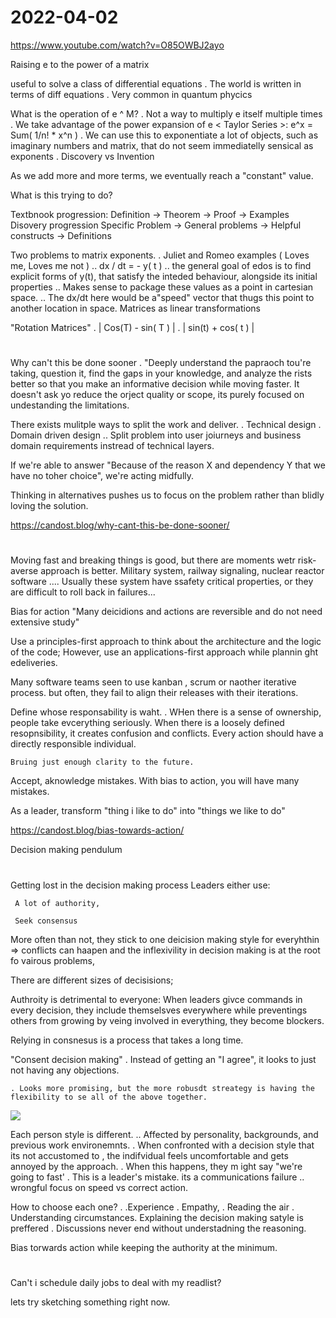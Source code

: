 # 2022-04-02


https://www.youtube.com/watch?v=O85OWBJ2ayo

Raising e to the power of a matrix


useful to solve a class of differential equations
    . The world  is written in terms of diff equations
    . Very common in quantum phycics


What is the operation of e ^ M?
    . Not a way to multiply e itself multiple times
    . We take advantage of the power expansion of e < Taylor Series >:
        e^x = Sum( 1/n! * x^n )
    . We can use this to exponentiate a lot of objects, such as imaginary numbers and matrix, that do not seem immediatelly sensical as exponents
    . Discovery vs Invention

As we add more and more terms, we eventually reach a "constant" value. 

What is this trying to do?

Textbnook progression:
    Definition -> Theorem -> Proof  -> Examples
Disovery progression
    Specific Problem -> General problems -> Helpful constructs -> Definitions

Two problems to matrix exponents. 
    . Juliet and Romeo examples ( Loves me, Loves me not )
        .. dx / dt = - y( t )
        .. the general goal of edos is to find explicit forms of y(t), that satisfy the inteded behaviour, alongside its initial properties
        .. Makes sense to package these values as a point in cartesian space. 
        .. The dx/dt here would be a"speed" vector that thugs this point to another location in space. 
Matrices as linear transformations 
    
"Rotation Matrices"
    . | Cos(T) - sin( T ) |
    . | sin(t) + cos( t ) |
        


#
Why can't this be done sooner
    . "Deeply understand the papraoch tou're taking, question it, find the gaps in your knowledge, and analyze the rists better so that you make an informative decision while moving faster. It doesn't ask yo reduce the orject quality or scope, its purely focused on undestanding the limitations. 
        
    
There exists mulitple ways to split the work and deliver. 
    . Technical design
    . Domain driven design 
        .. Split problem into user joiurneys and business domain requirements instread of technical layers. 

If we're able to answer "Because of the reason X and dependency Y that we have no toher choice", we're acting midfully. 

Thinking in alternatives pushes us to focus on the problem rather than blidly loving the solution. 

https://candost.blog/why-cant-this-be-done-sooner/

# 


Moving fast and breaking things is good, but there are moments wetr risk-averse approach is better. 
Military system, railway signaling, nuclear reactor software .... 
Usually these system have ssafety critical properties, or they are difficult to roll back in failures... 


Bias for action
"Many deicidions and actions are reversible and do not need extensive study"


Use a principles-first approach to think about the architecture and the logic of the code; However, use an applications-first approach while plannin ght edeliveries. 


Many software teams seen to use kanban , scrum or naother iterative process. but often, they fail to align their releases with their iterations. 

Define whose responsability is waht. 
    . WHen there is a sense of ownership, people take evcerything seriously. When there is a loosely defined resopnsibility, it creates confusion and conflicts. Every action should have a directly responsible individual. 

    Bruing just enough clarity to the future. 

Accept, aknowledge mistakes. 
    With bias to action, you will have many mistakes. 

As a leader, transform "thing i like to do" into "things we like to do"

https://candost.blog/bias-towards-action/

Decision making pendulum

# 

Getting lost in the decision making process
     Leaders either use:

     A lot of authority,

     Seek consensus
    
More often than not, they stick to one deicision making style for everyhthin => conflicts can haapen and the inflexivility in decision making is at the root fo vairous problems, 


There are different sizes of decisisions; 


Authroity is detrimental to everyone:
    When leaders givce commands in every decision, they include themselsves everywhere while preventings others from growing
    by veing involved in everything, they become blockers. 

Relying in consnesus is a process that takes a long time. 


"Consent decision making"
    . Instead of getting an "I agree", it looks to just not having any objections.

    . Looks more promising, but the more robusdt streategy is having the flexibility to se all of the above together. 

![](2022-04-02-16-18-23.png)


Each person style is different. 
    .. Affected by personality, backgrounds, and previous work environemnts. 
    . When confronted with a decision style that its not accustomed to , the indifvidual feels uncomfortable and gets annoyed by the approach. 
    . When this happens, they m ight say "we're going to fast'
    . This is a leader's mistake. its a communications failure
        .. wrongful focus on speed vs correct action. 
    
How to choose each one?
    . .Experience
    . Empathy, 
    . Reading the air
    . Understanding circumstances.
Explaining the decision making satyle is preffered
    . Discussions never end without understadning the reasoning. 


Bias torwards action while keeping the authority at the minimum. 




# 

Can't i schedule daily jobs to deal with my readlist?

lets try sketching something right now. 

